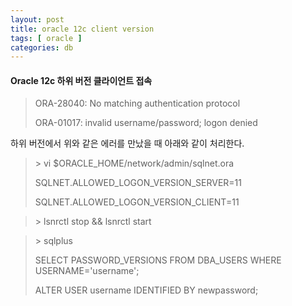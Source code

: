 ```yaml
---
layout: post
title: oracle 12c client version
tags: [ oracle ]
categories: db
---
```


#### Oracle 12c 하위 버전 클라이언트 접속

> ORA-28040: No matching authentication protocol
>
> ORA-01017: invalid username/password; logon denied

하위 버전에서 위와 같은 에러를 만났을 때 아래와 같이 처리한다.

> \> vi $ORACLE_HOME/network/admin/sqlnet.ora
>
> SQLNET.ALLOWED_LOGON_VERSION_SERVER=11
>
> SQLNET.ALLOWED_LOGON_VERSION_CLIENT=11

> \> lsnrctl stop && lsnrctl start

> \> sqlplus
>
> SELECT PASSWORD_VERSIONS FROM DBA_USERS WHERE USERNAME='username';
>
> ALTER USER username IDENTIFIED BY newpassword;

